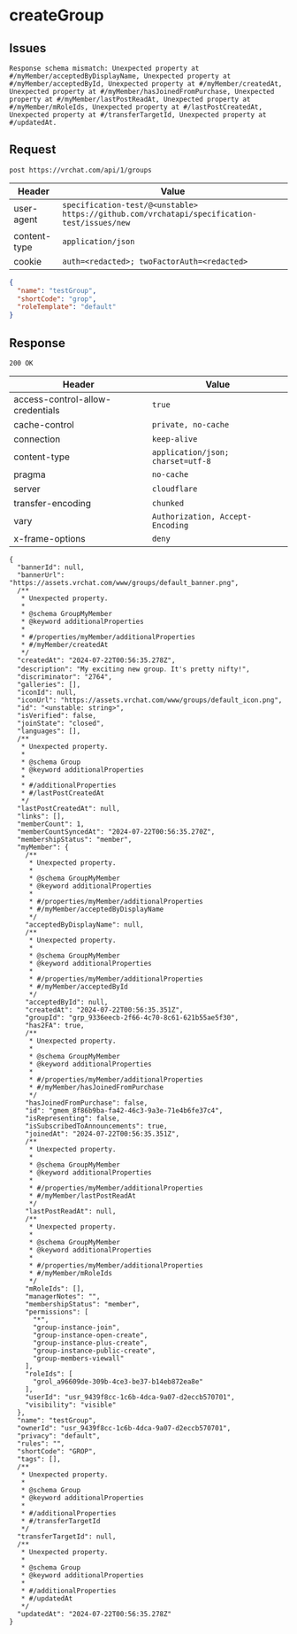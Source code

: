 # createGroup

## Issues
```
Response schema mismatch: Unexpected property at #/myMember/acceptedByDisplayName, Unexpected property at #/myMember/acceptedById, Unexpected property at #/myMember/createdAt, Unexpected property at #/myMember/hasJoinedFromPurchase, Unexpected property at #/myMember/lastPostReadAt, Unexpected property at #/myMember/mRoleIds, Unexpected property at #/lastPostCreatedAt, Unexpected property at #/transferTargetId, Unexpected property at #/updatedAt.
```

## Request
`post https://vrchat.com/api/1/groups`

| Header | Value |
| ------ | ----- |
| user-agent | `specification-test/@<unstable> https://github.com/vrchatapi/specification-test/issues/new` |
| content-type | `application/json` |
| cookie | `auth=<redacted>; twoFactorAuth=<redacted>` |

```json
{
  "name": "testGroup",
  "shortCode": "grop",
  "roleTemplate": "default"
}
```


## Response
`200 OK`

| Header | Value |
| ------ | ----- |
| access-control-allow-credentials | `true` |
| cache-control | `private, no-cache` |
| connection | `keep-alive` |
| content-type | `application/json; charset=utf-8` |
| pragma | `no-cache` |
| server | `cloudflare` |
| transfer-encoding | `chunked` |
| vary | `Authorization, Accept-Encoding` |
| x-frame-options | `deny` |

```jsonc
{
  "bannerId": null,
  "bannerUrl": "https://assets.vrchat.com/www/groups/default_banner.png",
  /**
   * Unexpected property.
   *
   * @schema GroupMyMember
   * @keyword additionalProperties
   *
   * #/properties/myMember/additionalProperties
   * #/myMember/createdAt
   */
  "createdAt": "2024-07-22T00:56:35.278Z",
  "description": "My exciting new group․ It's pretty niftyǃ",
  "discriminator": "2764",
  "galleries": [],
  "iconId": null,
  "iconUrl": "https://assets.vrchat.com/www/groups/default_icon.png",
  "id": "<unstable: string>",
  "isVerified": false,
  "joinState": "closed",
  "languages": [],
  /**
   * Unexpected property.
   *
   * @schema Group
   * @keyword additionalProperties
   *
   * #/additionalProperties
   * #/lastPostCreatedAt
   */
  "lastPostCreatedAt": null,
  "links": [],
  "memberCount": 1,
  "memberCountSyncedAt": "2024-07-22T00:56:35.270Z",
  "membershipStatus": "member",
  "myMember": {
    /**
     * Unexpected property.
     *
     * @schema GroupMyMember
     * @keyword additionalProperties
     *
     * #/properties/myMember/additionalProperties
     * #/myMember/acceptedByDisplayName
     */
    "acceptedByDisplayName": null,
    /**
     * Unexpected property.
     *
     * @schema GroupMyMember
     * @keyword additionalProperties
     *
     * #/properties/myMember/additionalProperties
     * #/myMember/acceptedById
     */
    "acceptedById": null,
    "createdAt": "2024-07-22T00:56:35.351Z",
    "groupId": "grp_9336eecb-2f66-4c70-8c61-621b55ae5f30",
    "has2FA": true,
    /**
     * Unexpected property.
     *
     * @schema GroupMyMember
     * @keyword additionalProperties
     *
     * #/properties/myMember/additionalProperties
     * #/myMember/hasJoinedFromPurchase
     */
    "hasJoinedFromPurchase": false,
    "id": "gmem_8f86b9ba-fa42-46c3-9a3e-71e4b6fe37c4",
    "isRepresenting": false,
    "isSubscribedToAnnouncements": true,
    "joinedAt": "2024-07-22T00:56:35.351Z",
    /**
     * Unexpected property.
     *
     * @schema GroupMyMember
     * @keyword additionalProperties
     *
     * #/properties/myMember/additionalProperties
     * #/myMember/lastPostReadAt
     */
    "lastPostReadAt": null,
    /**
     * Unexpected property.
     *
     * @schema GroupMyMember
     * @keyword additionalProperties
     *
     * #/properties/myMember/additionalProperties
     * #/myMember/mRoleIds
     */
    "mRoleIds": [],
    "managerNotes": "",
    "membershipStatus": "member",
    "permissions": [
      "*",
      "group-instance-join",
      "group-instance-open-create",
      "group-instance-plus-create",
      "group-instance-public-create",
      "group-members-viewall"
    ],
    "roleIds": [
      "grol_a96609de-309b-4ce3-be37-b14eb872ea8e"
    ],
    "userId": "usr_9439f8cc-1c6b-4dca-9a07-d2eccb570701",
    "visibility": "visible"
  },
  "name": "testGroup",
  "ownerId": "usr_9439f8cc-1c6b-4dca-9a07-d2eccb570701",
  "privacy": "default",
  "rules": "",
  "shortCode": "GROP",
  "tags": [],
  /**
   * Unexpected property.
   *
   * @schema Group
   * @keyword additionalProperties
   *
   * #/additionalProperties
   * #/transferTargetId
   */
  "transferTargetId": null,
  /**
   * Unexpected property.
   *
   * @schema Group
   * @keyword additionalProperties
   *
   * #/additionalProperties
   * #/updatedAt
   */
  "updatedAt": "2024-07-22T00:56:35.278Z"
}
```
